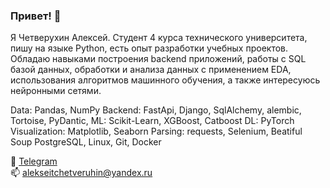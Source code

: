 ### Привет! 👋

Я Четверухин Алексей. Студент 4 курса технического университета, пишу на языке Python, есть опыт разработки учебных проектов. Обладаю навыками построения backend приложений, работы с SQL базой данных, обработки и анализа данных с применением EDA, использования алгоритмов машинного обучения, а также интересуюсь нейронными сетями. 

Data: Pandas, NumPy
Backend: FastApi, Django, SqlAlchemy, alembic, Tortoise, PyDantic,
ML: Scikit-Learn, XGBoost, Catboost
DL: PyTorch 
Visualization: Matplotlib, Seaborn
Parsing: requests, Selenium, Beatiful Soup 
PostgreSQL, Linux, Git, Docker

📩 [Telegram](https://t.me/alekchetv)  
📫 [alekseitchetveruhin@yandex.ru](mailto:alekseitchetveruhin@yandex.ru) 
